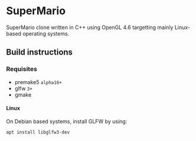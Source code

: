 # SuperMario

SuperMario clone written in C++ using OpenGL 4.6 targetting mainly Linux-based operating systems.

## Build instructions

### Requisites

- premake5 `alpha16+`
- glfw `3+`
- gmake

#### Linux

On Debian based systems, install GLFW by using:

```shell
apt install libglfw3-dev
```
